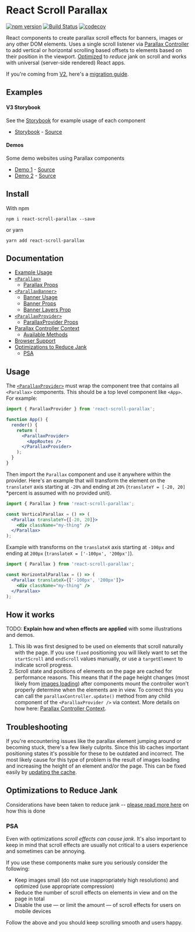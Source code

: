 # React Scroll Parallax

[![npm version](https://badge.fury.io/js/react-scroll-parallax.svg)](https://badge.fury.io/js/react-scroll-parallax) [![Build Status](https://travis-ci.org/jscottsmith/react-scroll-parallax.svg?branch=master)](https://travis-ci.org/jscottsmith/react-scroll-parallax) [![codecov](https://codecov.io/gh/jscottsmith/react-scroll-parallax/branch/master/graph/badge.svg)](https://codecov.io/gh/jscottsmith/react-scroll-parallax)

React components to create parallax scroll effects for banners, images or any other DOM elements. Uses a single scroll listener via [Parallax Controller](https://github.com/jscottsmith/parallax-controller) to add vertical or horizontal scrolling based offsets to elements based on their position in the viewport. [Optimized](https://github.com/jscottsmith/parallax-controller#optimizations-to-reduce-jank) to _reduce_ jank on scroll and works with universal (server-side rendered) React apps.

If you're coming from [V2](https://github.com/jscottsmith/react-scroll-parallax/tree/v2.4.2), here's a [migration guide](https://github.com/jscottsmith/react-scroll-parallax/blob/master/docs/migration-guide.md).

## Examples

#### V3 Storybook

See the [Storybook](https://react-scroll-parallax-v3.surge.sh) for example usage of each component

- [Storybook](https://react-scroll-parallax-v3.surge.sh) - [Source](/stories)

#### Demos

Some demo websites using Parallax components

- [Demo 1](https://jscottsmith.github.io/react-scroll-parallax-examples/examples/parallax-example/) - [Source](https://github.com/jscottsmith/react-scroll-parallax-examples)
- [Demo 2](https://react-scroll-parallax.netlify.com/) - [Source](https://github.com/jscottsmith/react-parallax-site)

## Install

With npm

```
npm i react-scroll-parallax --save
```

or yarn

```
yarn add react-scroll-parallax
```

## Documentation

- [Example Usage](#usage)
- [`<Parallax>`](/docs/parallax-component.md)
  - [Parallax Props](/docs/parallax-component.md#props)
- [`<ParallaxBanner>`](/docs/parallax-banner-component.md)
  - [Banner Usage](/docs/parallax-banner-component.md#banner-usage)
  - [Banner Props](/docs/parallax-banner-component.md#banner-props)
  - [Banner Layers Prop](/docs/parallax-banner-component.md#banner-layers-prop)
- [`<ParallaxProvider>`](/docs/parallax-provider-component.md)
  - [ParallaxProvider Props](/docs/parallax-provider-component.md#parallaxprovider-props)
- [Parallax Controller Context](/docs/parallax-controller-context.md)
  - [Available Methods](/docs/parallax-controller-context.md#available-methods)
- [Browser Support](#browser-support)
- [Optimizations to Reduce Jank](#optimizations-to-reduce-jank)
  - [PSA](#psa)

## Usage

The [`<ParallaxProvider>`](#parallaxprovider) must wrap the component tree that contains all `<Parallax>` components. This should be a top level component like `<App>`. For example:

```jsx
import { ParallaxProvider } from 'react-scroll-parallax';

function App() {
  render() {
    return (
      <ParallaxProvider>
        <AppRoutes />
      </ParallaxProvider>
    );
  }
}
```

Then import the `Parallax` component and use it anywhere within the provider. Here's an example that will transform the element on the `translateY` axis starting at `-20%` and ending at `20%` (`translateY = [-20, 20]` \*percent is assumed with no provided unit).

```jsx
import { Parallax } from 'react-scroll-parallax';

const VerticalParallax = () => (
  <Parallax translateY={[-20, 20]}>
    <div className="my-thing" />
  </Parallax>
);
```

Example with transforms on the `translateX` axis starting at `-100px` and ending at `200px` (`translateX = ['-100px', '200px']`).

```jsx
import { Parallax } from 'react-scroll-parallax';

const HorizontalParallax = () => (
  <Parallax translateX={['-100px', '200px']}>
    <div className="my-thing" />
  </Parallax>
);
```

## How it works

TODO: **Explain how and when effects are applied** with some illustrations and demos.

1. This lib was first designed to be used on elements that scroll naturally with the page. If you use `fixed` positioning you will likely want to set the `startScroll` and `endScroll` values manually, or use a `targetElement` to indicate scroll progress.
2. Scroll state and positions of elements on the page are cached for performance reasons. This means that if the page height changes (most likely from [images loading](#example-usage-of-context)) after components mount the controller won't properly determine when the elements are in view. To correct this you can call the `parallaxController.update()` method from any child component of the `<ParallaxProvider />` via context. More details on how here: [Parallax Controller Context](#parallax-controller-context).

## Troubleshooting

If you're encountering issues like the parallax element jumping around or becoming stuck, there's a few likely culprits. Since this lib caches important positioning states it's possible for these to be outdated and incorrect. The most likely cause for this type of problem is the result of images loading and increasing the height of an element and/or the page. This can be fixed easily by [updating the cache](#example-usage-of-context).

## Optimizations to Reduce Jank

Considerations have been taken to reduce jank -- [please read more here](https://github.com/jscottsmith/parallax-controller#optimizations-to-reduce-jank) on how this is done

### **PSA**

Even with optimizations _scroll effects can cause jank_. It's also important to keep in mind that scroll effects are usually not critical to a users experience and sometimes can be annoying.

If you use these components make sure you seriously consider the following:

- Keep images small (do not use inappropriately high resolutions) and optimized (use appropriate compression)
- Reduce the number of scroll effects on elements in view and on the page in total
- Disable the use — or limit the amount — of scroll effects for users on mobile devices

Follow the above and you should keep scrolling smooth and users happy.
